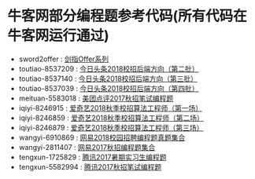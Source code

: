 牛客网部分编程题参考代码(所有代码在牛客网运行通过)
====================

+ sword2offer : [剑指Offer系列](https://www.nowcoder.com/ta/coding-interviews)
+ toutiao-8537209 : [今日头条2018校招后端方向（第二批）](https://www.nowcoder.com/test/8537209/summary)
+ toutiao-8537140 : [今日头条2018校招后端方向（第三批）](https://www.nowcoder.com/test/8537140/summary)
+ toutiao-8537039 : [今日头条2018校招后端方向（第四批）](https://www.nowcoder.com/test/8537039/summary)
+ meituan-5583018 : [美团点评2017秋招笔试编程题](https://www.nowcoder.com/test/5583018/summary)
+ iqiyi-8246915 : [爱奇艺2018秋季校招算法工程师（第一场）](https://www.nowcoder.com/test/8246915/summary)
+ iqiyi-8246859 : [爱奇艺2018秋季校招算法工程师（第二场）](https://www.nowcoder.com/test/8246859/summary)
+ iqiyi-8246879 : [爱奇艺2018秋季校招算法工程师（第三场）](https://www.nowcoder.com/test/8246879/summary)
+ wangyi-6910869 : [网易2018校园招聘编程题真题集合](https://www.nowcoder.com/test/6910869/summary)
+ wangyi-2811407 : [网易2017秋招编程题集合](https://www.nowcoder.com/test/2811407/summary)
+ tengxun-1725829 : [腾讯2017暑期实习生编程题](https://www.nowcoder.com/test/1725829/summary)
+ tengxun-5582994 : [腾讯2017秋招笔试编程题](https://www.nowcoder.com/test/5582994/summary)